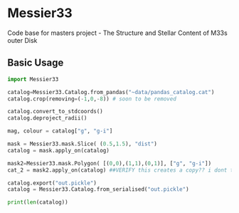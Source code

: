 # Messier33
Code base for masters project - The Structure and Stellar Content of M33s outer Disk

## Basic Usage

```python
import Messier33

catalog=Messier33.Catalog.from_pandas("~data/pandas_catalog.cat")
catalog.crop(removing=(-1,0,-8)) # soon to be removed

catalog.convert_to_stdcoords()
catalog.deproject_radii()

mag, colour = catalog["g", "g-i"]

mask = Messier33.mask.Slice( (0.5,1.5), "dist")
catalog = mask.apply_on(catalog)

mask2=Messier33.mask.Polygon( [(0,0),(1,1),(0,1)], ["g", "g-i"])
cat_2 = mask2.apply_on(catalog) ##VERIFY this creates a copy?? i dont think it does

catalog.export("out.pickle")
catalog = Messier33.Catalog.from_serialised("out.pickle")

print(len(catalog))

```

